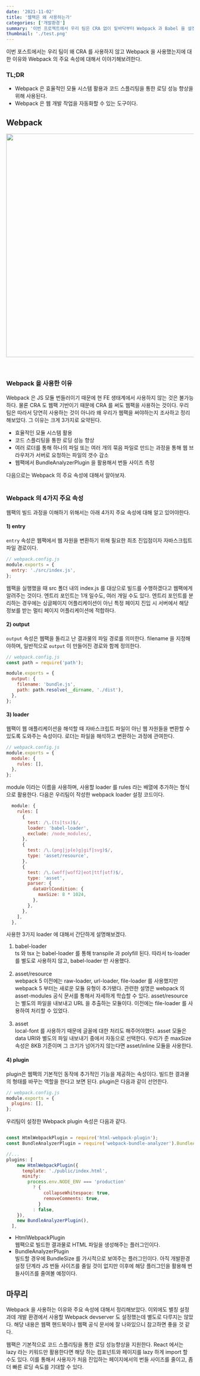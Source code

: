 ```yaml
---
date: '2021-11-02'
title: '웹팩은 왜 사용하는가'
categories: ['개발환경']
summary: '이번 프로젝트에서 우리 팀은 CRA 없이 밑바닥부터 Webpack 과 Babel 을 설정하면서 프로젝트를 구성하였다. 스프린트 때부터 웹팩을 하나씩 설정하면서 프로젝트를 진행했었고, 현업에 갔을 때 웹팩 설정을 따로 할일은 없다고 이야기를 들었지만, 우리가 원하는 최적화를 진행하려면 우리가 설정한 결과를 이해할 필요가 있다고 판단했다.'
thumbnail: './test.png'
---
```


이번 포스트에서는 우리 팀이 왜 CRA 를 사용하지 않고 Webpack 을 사용했는지에 대한 이유와 Webpack 의 주요 속성에 대해서 이야기해보려한다.

### TL;DR

- Webpack 은 효율적인 모듈 시스템 활용과 코드 스플리팅을 통한 로딩 성능 향상을 위해 사용된다.
- Webpack 은 웹 개발 작업을 자동화할 수 있는 도구이다.

## Webpack

<div align="center">
<img src="https://w.namu.la/s/cff859aa600201bd726c9c550f0d147077bda195be1c22e51df2ab812d1089b0868997e25b2626949461b9974a3ec9f804fe3798caa9244c0466ca9ac35c98a104a25c3aecf4df4940883d2abdabca89af52e9f8a5a2071589610c25526af41b7535da1e4ac9191423e5a2db72a668eb" width="600">
</div>
<br/>
<br/>

### Webpack 을 사용한 이유

Webpack 은 JS 모듈 번들러이기 때문에 현 FE 생태계에서 사용하지 않는 것은 불가능하다. 물론 CRA 도 웹팩 기반이기 때문에 CRA 를 써도 웹팩을 사용하는 것이다.
우리 팀은 따라서 당연히 사용하는 것이 아니라 왜 우리가 웹팩을 써야하는지 조사하고 정리해보았다. 그 이유는 크게 3가지로 요약된다.

- 효율적인 모듈 시스템 활용
- 코드 스플리팅을 통한 로딩 성능 향상
- 여러 로더를 통해 하나의 파일 또는 여러 개의 묶음 파일로 만드는 과정을 통해 웹 브라우저가 서버로 요청하는 파일의 갯수 감소
- 웹팩에서 BundleAnalyzerPlugin 을 활용해서 번들 사이즈 측정

다음으로는 Webpack 의 주요 속성에 대해서 알아보자.
<br/>
<br/>

### Webpack 의 4가지 주요 속성

웹팩의 빌드 과정을 이해하기 위해서는 아래 4가지 주요 속성에 대해 알고 있어야한다.

#### 1) entry

`entry` 속성은 웹팩에서 웹 자원을 변환하기 위해 필요한 최초 진입점이자 자바스크립트 파일 경로이다.

```js
// webpack.config.js
module.exports = {
  entry: './src/index.js',
};
```

웹팩을 실행했을 때 src 폴더 내의 index.js 를 대상으로 빌드를 수행하겠다고 웹팩에게 알려주는 것이다. 엔트리 포인트는 1개 일수도, 여러 개일 수도 있다. 엔트리 포인트를 분리하는 경우에는 싱글페이지 어플리케이션이 아닌 특정 페이지 진입 시 서버에서 해당 정보를 받는 멀티 페이지 어플리케이션에 적합하다.

#### 2) output

`output` 속성은 웹팩을 돌리고 난 결과물의 파일 경로를 의미한다.
filename 을 지정해야하며, 일반적으로 `output` 이 만들어진 경로와 함께 정의한다.

```jsx
// webpack.config.js
const path = require('path');

module.exports = {
  output: {
    filename: 'bundle.js',
    path: path.resolve(__dirname, './dist'),
  },
};
```

#### 3) loader

웹팩이 웹 애플리케이션을 해석할 때 자바스크립트 파일이 아닌 웹 자원들을 변환할 수 있도록 도와주는 속성이다. 로더는 파일을 해석하고 변환하는 과정에 관여한다.

```js
// webpack.config.js
module.exports = {
  module: {
    rules: [],
  },
};
```

module 이라는 이름을 사용하며, 사용할 loader 를 rules 라는 배열에 추가하는 형식으로 활용한다.
다음은 우리팀이 작성한 webpack loader 설정 코드이다.

```js
  module: {
    rules: [
      {
        test: /\.(ts|tsx)$/,
        loader: 'babel-loader',
        exclude: /node_modules/,
      },
      {
        test: /\.(png|jp(e)g|gif|svg)$/,
        type: 'asset/resource',
      },
      {
        test: /\.(woff|woff2|eot|ttf|otf)$/,
        type: 'asset',
        parser: {
          dataUrlCondition: {
            maxSize: 8 * 1024,
          },
        },
      },
    ],
  },
```

사용한 3가지 loader 에 대해서 간단하게 설명해보겠다.

1. babel-loader <br />
   ts 와 tsx 는 babel-loader 를 통해 transpile 과 polyfill 된다. 따라서 ts-loader 를 별도로 사용하지 않고, babel-loader 만 사용했다.
   <br/>
   <br/>
2. asset/resource <br />
   webpack 5 이전에는 raw-loader, url-loader, file-loader 를 사용했지만 webpack 5 부터는 새로운 모듈 유형이 추가됐다. 관련한 설명은 webpack 의 asset-modules 공식 문서를 통해서 자세하게 학습할 수 있다. asset/resource 는 별도의 파일을 내보내고 URL 을 추출하는 모듈이다. 이전에는 file-loader 를 사용하여 처리할 수 있었다.
   <br/>
   <br/>
3. asset <br />
   local-font 를 사용하기 때문에 글꼴에 대한 처리도 해주어야했다. asset 모듈은 data URI와 별도의 파일 내보내기 중에서 자동으로 선택한다. 우리가 준 maxSize 속성은 8KB 기준이며 그 크기가 넘어가지 않는다면 asset/inline 모듈을 사용한다.
   <br/>

#### 4) plugin

plugin은 웹팩의 기본적인 동작에 추가적인 기능을 제공하는 속성이다. 빌드한 결과물의 형태를 바꾸는 역할을 한다고 보면 된다.
plugin은 다음과 같이 선언한다.

```js
// webpack.config.js
module.exports = {
  plugins: [],
};
```

우리팀이 설정한 Webpack plugin 속성은 다음과 같다.

```js

const HtmlWebpackPlugin = require('html-webpack-plugin');
const BundleAnalyzerPlugin = require('webpack-bundle-analyzer').BundleAnalyzerPlugin;

//...
plugins: [
    new HtmlWebpackPlugin({
      template: './public/index.html',
      minify:
        process.env.NODE_ENV === 'production'
          ? {
              collapseWhitespace: true,
              removeComments: true,
            }
          : false,
    }),
    new BundleAnalyzerPlugin(),
  ],
```

- HtmlWebpackPlugin <br/>
  웹팩으로 빌드한 결과물로 HTML 파일을 생성해주는 플러그인이다.
- BundleAnalyzerPlugin <br/>
  빌드할 경우에 BundleSize 를 가시적으로 보여주는 플러그인이다.
  아직 개발환경설정 단계라 JS 번들 사이즈를 줄일 것이 없지만 이후에 해당 플러그인을 활용해 번들사이즈를 줄여볼 예정이다.

## 마무리

Webpack 을 사용하는 이유와 주요 속성에 대해서 정리해보았다. 이외에도 별칭 설정과데 개발 환경에서 사용할 Webpack devserver 도 설정했는데 별도로 다루지는 않았다. 해당 내용은 웹팩 핸드북이나 웹팩 공식 문서에 잘 나와있으니 참고하면 좋을 것 같다.

웹팩은 기본적으로 코드 스플리팅을 통한 로딩 성능향상을 지원한다. React 에서는 lazy 라는 키워드만 활용한다면 해당 하는 컴포넌트와 페이지를 lazy 하게 import 할 수도 있다. 이를 통해서 사용자가 처음 진입하는 페이지에서의 번들 사이즈를 줄이고, 좀 더 빠른 로딩 속도를 기대할 수 있다.
